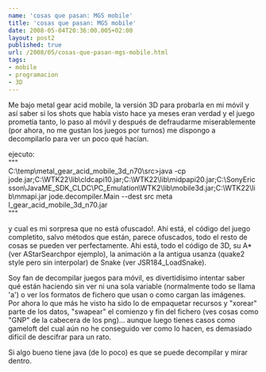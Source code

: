 ```yaml
---
name: 'cosas que pasan: MGS mobile'
title: 'cosas que pasan: MGS mobile'
date: 2008-05-04T20:36:00.005+02:00
layout: post2
published: true
url: /2008/05/cosas-que-pasan-mgs-mobile.html
tags: 
- mobile
- programacion
- 3D
---
```


Me bajo metal gear acid mobile, la versión 3D para probarla en mi móvil y así saber si los shots que había visto hace ya meses eran verdad y el juego prometía tanto, lo paso al móvil y después de defraudarme miserablemente (por ahora, no me gustan los juegos por turnos) me dispongo a decompilarlo para ver un poco qué hacían.  
  
ejecuto:  
"""  
C:\\temp\\metal\_gear\_acid\_mobile\_3d\_n70\\src>java -cp jode.jar;C:\\WTK22\\lib\\cldcapi10.jar;C:\\WTK22\\lib\\midpapi20.jar;C:\\SonyEricsson\\JavaME\_SDK\_CLDC\\PC\_Emulation\\WTK2\\lib\\mobile3d.jar;C:\\WTK22\\lib\\mmapi.jar jode.decompiler.Main --dest src meta l\_gear\_acid\_mobile\_3d\_n70.jar  
"""  
  
y cual es mi sorpresa que no está ofuscado!. Ahí está, el código del juego completito, salvo métodos que están, parece ofuscados, todo el resto de cosas se pueden ver perfectamente. Ahi está, todo el código de 3D, su A\* (ver AStarSearchpor ejemplo), la animación a la antigua usanza (quake2 style pero sin interpolar) de Snake (ver JSR184\_LoadSnake).  
  
Soy fan de decompilar juegos para móvil, es divertidísimo intentar saber qué están haciendo sin ver ni una sola variable (normalmente todo se llama 'a') o ver los formatos de fichero que usan o como cargan las imágenes. Por ahora lo que más he visto ha sido lo de empaquetar recursos y "xorear" parte de los datos, "swapear" el comienzo y fin del fichero (ves cosas como "GNP" de la cabecera de los png)... aunque luego tienes casos como gameloft del cual aún no he conseguido ver como lo hacen, es demasiado difícil de descifrar para un rato.  
  
Si algo bueno tiene java (de lo poco) es que se puede decompilar y mirar dentro.